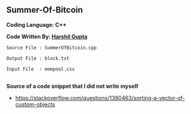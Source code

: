 ## Summer-Of-Bitcoin

**Coding Language: C++**

**Code Written By: [Harshil Gupta](https://github.com/Harshil-Gupta)**

```Source File : SummerOfBitcoin.cpp```

```Output File : block.txt ```

```Input File  : mempool.csv ```

##

**Source of a code snippet that I did not write myself**
- https://stackoverflow.com/questions/1380463/sorting-a-vector-of-custom-objects

